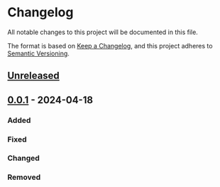 # Changelog

All notable changes to this project will be documented in this file.

The format is based on [Keep a Changelog](https://keepachangelog.com/en/1.0.0/),
and this project adheres to [Semantic Versioning](https://semver.org/spec/v2.0.0.html).

## [Unreleased]

## [0.0.1] - 2024-04-18

### Added

### Fixed

### Changed

### Removed


[unreleased]: https://github.com/IslasGECI/container_runner/compare/v1.1.1...HEAD
[0.0.1]: https://github.com/IslasGECI/container_runner/releases/tag/v0.0.1
